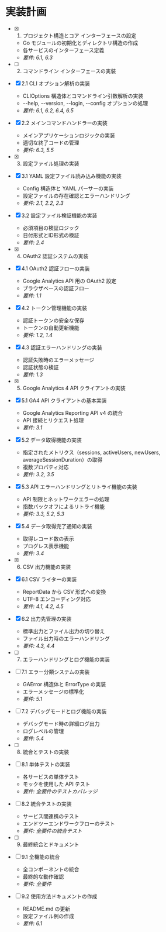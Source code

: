 # 実装計画

- [x] 1. プロジェクト構造とコア インターフェースの設定
  - Go モジュールの初期化とディレクトリ構造の作成
  - 各サービスのインターフェース定義
  - _要件: 6.1, 6.3_

- [ ] 2. コマンドライン インターフェースの実装
- [x] 2.1 CLI オプション解析の実装
  - CLIOptions 構造体とコマンドライン引数解析の実装
  - --help, --version, --login, --config オプションの処理
  - _要件: 6.1, 6.2, 6.4, 6.5_

- [x] 2.2 メインコマンドハンドラーの実装
  - メインアプリケーションロジックの実装
  - 適切な終了コードの管理
  - _要件: 6.3, 5.5_

- [x] 3. 設定ファイル処理の実装
- [x] 3.1 YAML 設定ファイル読み込み機能の実装
  - Config 構造体と YAML パーサーの実装
  - 設定ファイルの存在確認とエラーハンドリング
  - _要件: 2.1, 2.2, 2.3_

- [x] 3.2 設定ファイル検証機能の実装
  - 必須項目の検証ロジック
  - 日付形式とID形式の検証
  - _要件: 2.4_

- [x] 4. OAuth2 認証システムの実装
- [x] 4.1 OAuth2 認証フローの実装
  - Google Analytics API 用の OAuth2 設定
  - ブラウザベースの認証フロー
  - _要件: 1.1_

- [x] 4.2 トークン管理機能の実装
  - 認証トークンの安全な保存
  - トークンの自動更新機能
  - _要件: 1.2, 1.4_

- [x] 4.3 認証エラーハンドリングの実装
  - 認証失敗時のエラーメッセージ
  - 認証状態の検証
  - _要件: 1.3_

- [x] 5. Google Analytics 4 API クライアントの実装
- [x] 5.1 GA4 API クライアントの基本実装
  - Google Analytics Reporting API v4 の統合
  - API 接続とリクエスト処理
  - _要件: 3.1_

- [x] 5.2 データ取得機能の実装
  - 指定されたメトリクス（sessions, activeUsers, newUsers, averageSessionDuration）の取得
  - 複数プロパティ対応
  - _要件: 3.2, 3.5_

- [x] 5.3 API エラーハンドリングとリトライ機能の実装
  - API 制限とネットワークエラーの処理
  - 指数バックオフによるリトライ機能
  - _要件: 3.3, 5.2, 5.3_

- [x] 5.4 データ取得完了通知の実装
  - 取得レコード数の表示
  - プログレス表示機能
  - _要件: 3.4_

- [x] 6. CSV 出力機能の実装
- [x] 6.1 CSV ライターの実装
  - ReportData から CSV 形式への変換
  - UTF-8 エンコーディング対応
  - _要件: 4.1, 4.2, 4.5_

- [x] 6.2 出力先管理の実装
  - 標準出力とファイル出力の切り替え
  - ファイル出力時のエラーハンドリング
  - _要件: 4.3, 4.4_

- [ ] 7. エラーハンドリングとログ機能の実装
- [ ] 7.1 エラー分類システムの実装
  - GAError 構造体と ErrorType の実装
  - エラーメッセージの標準化
  - _要件: 5.1_

- [ ] 7.2 デバッグモードとログ機能の実装
  - デバッグモード時の詳細ログ出力
  - ログレベルの管理
  - _要件: 5.4_

- [ ] 8. 統合とテストの実装
- [ ] 8.1 単体テストの実装
  - 各サービスの単体テスト
  - モックを使用した API テスト
  - _要件: 全要件のテストカバレッジ_

- [ ] 8.2 統合テストの実装
  - サービス間連携のテスト
  - エンドツーエンドワークフローのテスト
  - _要件: 全要件の統合テスト_

- [ ] 9. 最終統合とドキュメント
- [ ] 9.1 全機能の統合
  - 全コンポーネントの統合
  - 最終的な動作確認
  - _要件: 全要件_

- [ ] 9.2 使用方法ドキュメントの作成
  - README.md の更新
  - 設定ファイル例の作成
  - _要件: 6.1_